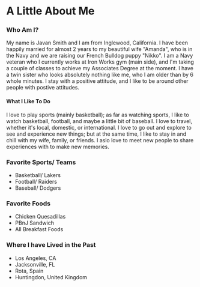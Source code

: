 # A Little About Me
### Who Am I?
My name is Javan Smith and I am from Inglewood, California. I have been happily married for almost 2 years to my beautiful wife "Amanda", who is in the Navy and we are raising our French Bulldog puppy "Nikko". I am a Navy veteran who I currently works at Iron Works gym (main side), and I'm taking a couple of classes to achieve my Associates Degree at the moment. I have a twin sister who looks absolutely nothing like me, who I am older than by 6 whole minutes. I stay with a positive attitude, and I like to be around other people with postive attitudes.   
#### What I Like To Do
I love to play sports (mainly basketball); as far as watching sports, I like to watch basketball, football, and maybe a little bit of baseball. I love to travel, whether it's local, domestic, or international. I love to go out and explore to see and experience new things; but at the same time, I like to stay in and chill with my wife, family, or friends. I aslo love to meet new people to share experiences with to make new memories.     
### Favorite Sports/ Teams
+    Basketball/ Lakers
+    Football/ Raiders
+    Baseball/ Dodgers
### Favorite Foods
+    Chicken Quesadillas
+    PBnJ Sandwich 
+    All Breakfast Foods
### Where I have Lived in the Past
+    Los Angeles, CA
+    Jacksonville, FL
+    Rota, Spain
+    Huntingdon, United Kingdom
